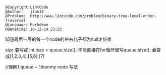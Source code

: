 ```
@Copyright:LintCode
@Author:   jian14
@Problem:  http://www.lintcode.com/problem/binary-tree-level-order-traversal
@Language: Markdown
@Datetime: 16-12-14 23:23
```

知道最后一层的每一个node的左右儿子都为null才结束


size 要写成 int isze = queue.size();
不能直接在for循环里写queue.size();
会变成[1,2,3,4],[5,6],[7]


//理解1 queue + 1dummy node 写法